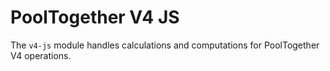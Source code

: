 # PoolTogether V4 JS 

The `v4-js` module handles calculations and computations for PoolTogether V4 operations.